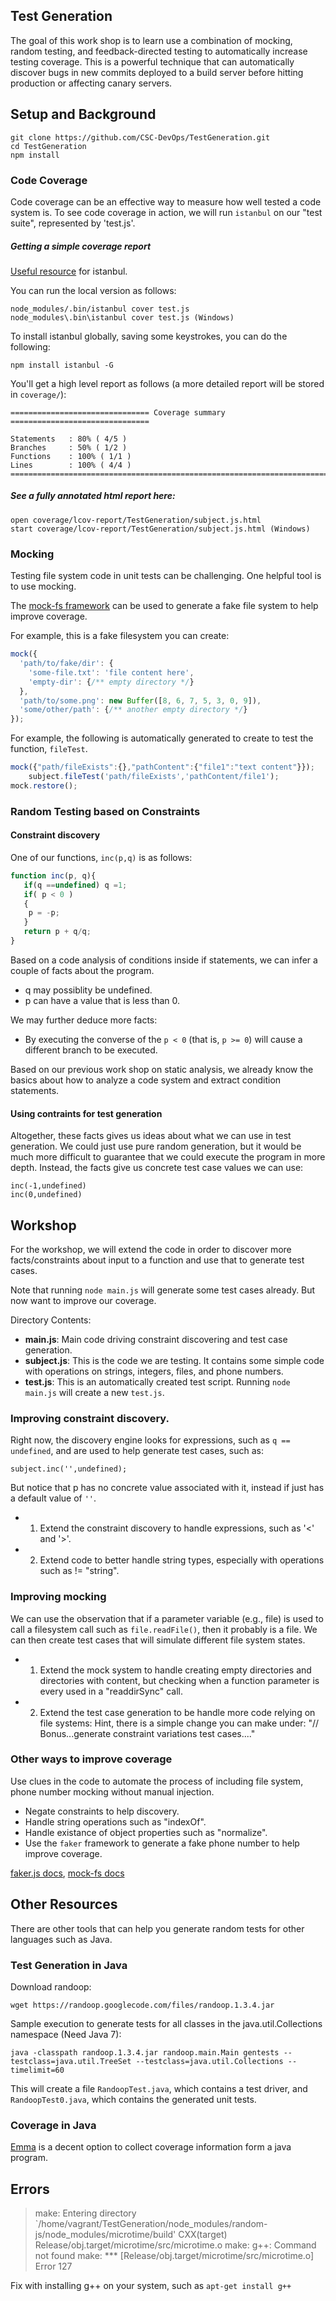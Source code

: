 ## Test Generation

The goal of this work shop is to learn use a combination of mocking, random testing, and feedback-directed testing to automatically increase testing coverage. This is a powerful technique that can automatically discover bugs in new commits deployed to a build server before hitting production or affecting canary servers.

## Setup and Background

    git clone https://github.com/CSC-DevOps/TestGeneration.git
    cd TestGeneration
    npm install

### Code Coverage

Code coverage can be an effective way to measure how well tested a code system is. To see code coverage in action, we will run `istanbul` on our "test suite", represented by 'test.js'.

##### Getting a simple coverage report

[Useful resource](http://ariya.ofilabs.com/2012/12/javascript-code-coverage-with-istanbul.html) for istanbul.

You can run the local version as follows:

    node_modules/.bin/istanbul cover test.js
    node_modules\.bin\istanbul cover test.js (Windows)

To install istanbul globally, saving some keystrokes, you can do the following:

    npm install istanbul -G

You'll get a high level report as follows (a more detailed report will be stored in `coverage/`):

```
=============================== Coverage summary ===============================

Statements   : 80% ( 4/5 )
Branches     : 50% ( 1/2 )
Functions    : 100% ( 1/1 )
Lines        : 100% ( 4/4 )
================================================================================
```

##### See a fully annotated html report here:
    
    open coverage/lcov-report/TestGeneration/subject.js.html
    start coverage/lcov-report/TestGeneration/subject.js.html (Windows)

### Mocking

Testing file system code in unit tests can be challenging. One helpful tool is to use mocking.

The [mock-fs framework](https://github.com/tschaub/mock-fs) can be used to generate a fake file system to help improve coverage.

For example, this is a fake filesystem you can create:

```javascript
mock({
  'path/to/fake/dir': {
    'some-file.txt': 'file content here',
    'empty-dir': {/** empty directory */}
  },
  'path/to/some.png': new Buffer([8, 6, 7, 5, 3, 0, 9]),
  'some/other/path': {/** another empty directory */}
});
```

For example, the following is automatically generated to create to test the function, `fileTest`.

```javascript
mock({"path/fileExists":{},"pathContent":{"file1":"text content"}});
	subject.fileTest('path/fileExists','pathContent/file1');
mock.restore();
```

### Random Testing based on Constraints

#### Constraint discovery

One of our functions, `inc(p,q)` is as follows:

```javascript
function inc(p, q){
   if(q ==undefined) q =1;
   if( p < 0 )
   {
   	p = -p;
   }
   return p + q/q;
}
```

Based on a code analysis of conditions inside if statements, we can infer a couple of facts about the program.

* q may possiblity be undefined.
* p can have a value that is less than 0.

We may further deduce more facts:

* By executing the converse of the `p < 0` (that is, `p >= 0`) will cause a different branch to be executed.

Based on our previous work shop on static analysis, we already know the basics about how to analyze a code system and extract condition statements.

#### Using contraints for test generation

Altogether, these facts gives us ideas about what we can use in test generation. We could just use pure random generation, but it would be much more difficult to guarantee that we could execute the program in more depth. Instead, the facts give us concrete test case values we can use:

    inc(-1,undefined)
    inc(0,undefined)

## Workshop

For the workshop, we will extend the code in order to discover more facts/constraints about input to a function and use that to generate test cases.

Note that running `node main.js` will generate some test cases already. But now want to improve our coverage.

Directory Contents:

* **main.js**: Main code driving constraint discovering and test case generation.
* **subject.js**: This is the code we are testing. It contains some simple code with operations on strings, integers, files, and phone numbers.
* **test.js**: This is an automatically created test script. Running `node main.js` will create a new `test.js`.

### Improving constraint discovery.

Right now, the discovery engine looks for expressions, such as `q == undefined`, and are used to help generate test cases, such as:

    subject.inc('',undefined);

But notice that p has no concrete value associated with it, instead if just has a default value of `''`.

* 1) Extend the constraint discovery to handle expressions, such as '<' and '>'.
* 2) Extend code to better handle string types, especially with operations such as != "string".

### Improving mocking

We can use the observation that if a parameter variable (e.g., file) is used to call a filesystem call such as `file.readFile()`, then it probably is a file. We can then create test cases that will simulate different file system states.

* 1) Extend the mock system to handle creating empty directories and directories with content, but checking when a function parameter is every used in a "readdirSync" call.
* 2) Extend the test case generation to be handle more code relying on file systems: Hint, there is a simple change you can make under:
"// Bonus...generate constraint variations test cases...."

### Other ways to improve coverage

Use clues in the code to automate the process of including file system, phone number mocking without manual injection.

* Negate constraints to help discovery.
* Handle string operations such as "indexOf".
* Handle existance of object properties such as "normalize".
* Use the `faker` framework to generate a fake phone number to help improve coverage.

[faker.js docs](https://github.com/Marak/faker.js), [mock-fs docs](https://www.npmjs.com/package/mock-fs)


## Other Resources

There are other tools that can help you generate random tests for other languages such as Java.

### Test Generation in Java

Download randoop:

    wget https://randoop.googlecode.com/files/randoop.1.3.4.jar

Sample execution to generate tests for all classes in the java.util.Collections namespace (Need Java 7):

    java -classpath randoop.1.3.4.jar randoop.main.Main gentests --testclass=java.util.TreeSet --testclass=java.util.Collections --timelimit=60

This will create a file `RandoopTest.java`, which contains a test driver, and `RandoopTest0.java`, which contains the generated unit tests.

### Coverage in Java

[Emma](http://emma.sourceforge.net/intro.html) is a decent option to collect coverage information form a java program.


## Errors

> make: Entering directory `/home/vagrant/TestGeneration/node_modules/random-js/node_modules/microtime/build'
  CXX(target) Release/obj.target/microtime/src/microtime.o
make: g++: Command not found
make: *** [Release/obj.target/microtime/src/microtime.o] Error 127

Fix with installing g++ on your system, such as `apt-get install g++`
